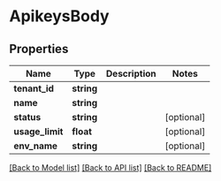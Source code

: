 # ApikeysBody

## Properties
Name | Type | Description | Notes
------------ | ------------- | ------------- | -------------
**tenant_id** | **string** |  | 
**name** | **string** |  | 
**status** | **string** |  | [optional] 
**usage_limit** | **float** |  | [optional] 
**env_name** | **string** |  | [optional] 

[[Back to Model list]](../../README.md#documentation-for-models) [[Back to API list]](../../README.md#documentation-for-api-endpoints) [[Back to README]](../../README.md)

